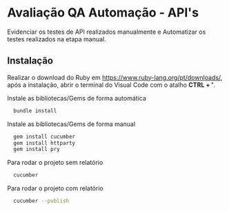 # Avaliação QA Automação - API's

Evidenciar os testes de API realizados manualmente e Automatizar os testes realizados na etapa manual.

## Instalação

Realizar o download do Ruby em https://www.ruby-lang.org/pt/downloads/, após a instalação, abrir o terminal do Visual Code com o atalho **CTRL + '**.

Instale as bibliotecas/Gems de forma automática

```bash
  bundle install
```

Instale as bibliotecas/Gems de forma manual
```bash
  gem install cucumber
  gem install httparty
  gem install pry 
```

Para rodar o projeto sem relatório

```bash
  cucumber
```

Para rodar o projeto com relatório

```bash
  cucumber --publish
```
